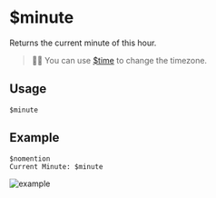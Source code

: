 # $minute
Returns the current minute of this hour.
> 🧙‍♂️ You can use [$time](https://nilpointer-software.github.io/bdfd-wiki/bdscript/time.html) to change the timezone.

## Usage
```
$minute
```

## Example
```
$nomention
Current Minute: $minute
```

![example](https://user-images.githubusercontent.com/69215413/126917486-51178d92-5e5c-4d44-95b0-5f78c27d11c9.png)
